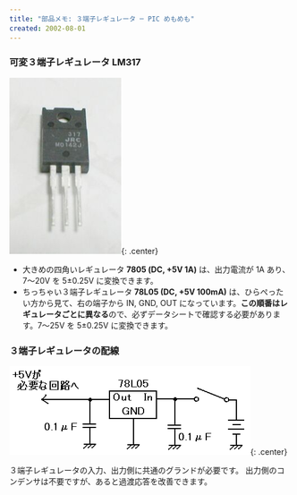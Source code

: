 ```yaml
---
title: "部品メモ: ３端子レギュレータ ─ PIC めもめも"
created: 2002-08-01
---
```


### 可変３端子レギュレータ LM317

![regulator-lm317.jpg](./regulator-lm317.jpg){: .center}

- 大きめの四角いレギュレータ **7805 (DC, +5V 1A)** は、出力電流が 1A あり、7～20V を 5±0.25V に変換できます。
- ちっちゃい３端子レギュレータ **78L05 (DC, +5V 100mA)** は、ひらぺったい方から見て、右の端子から IN, GND, OUT になっています。**この順番はレギュレータごとに異なる**ので、必ずデータシートで確認する必要があります。7～25V を 5±0.25V に変換できます。

### ３端子レギュレータの配線

![regulator.png](./regulator.png){: .center}

３端子レギュレータの入力、出力側に共通のグランドが必要です。
出力側のコンデンサは不要ですが、あると過渡応答を改善できます。

